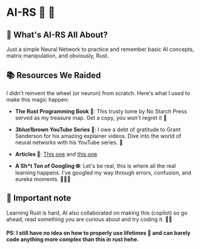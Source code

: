 # AI-RS 🦀 🤖

## 🚀 What's AI-RS All About?
Just a simple Neural Network to practice and remember basic AI concepts, matrix manipulation, and obviously, Rust.

## 📚 Resources We Raided
I didn't reinvent the wheel (or neuron) from scratch. Here's what I used to make this magic happen:

- **The Rust Programming Book 📖**: This trusty tome by No Starch Press served as my treasure map. Get a copy, you won't regret it 🦀

- **3blue1brown YouTube Series 🎥**: I owe a debt of gratitude to Grant Sanderson for his amazing explainer videos. Dive into the world of neural networks with his YouTube series. 🌟

- **Articles 📝**: [This one](https://medium.com/coinmonks/representing-neural-network-with-vectors-and-matrices-c6b0e64db9fb) and [this one](https://datascience.stackexchange.com/questions/75855/what-types-of-matrix-multiplication-are-used-in-machine-learning-when-are-they)

- **A Sh*t Ton of Googling 🌐**: Let's be real, this is where all the real learning happens. I've googled my way through errors, confusion, and eureka moments. 🕵️‍♂️💡


## 📝 Important note
Learning Rust is hard, AI also collaborated on making this (copilot) so go ahead, read something you are curious about and try coding it. 👷‍♂️

#### PS: I still have no idea on how to properly use lifetimes 🥲 and can barely code anything more complex than this in rust hehe.
